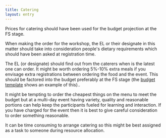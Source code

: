```yaml
---
title: Catering
layout: entry
---
```

Prices for catering should have been used for the budget projection at the FS stage.

When making the order for the workshop, the EL or their designate in this matter should take into consideration people's dietary requirements which should have been asked at registration time. 

The EL (or designate) should find out from the caterers when is the latest one can order. It might be worth ordering 5%-10% extra meals if you envisage extra registrations between ordering the food and the event. This should be factored into the budget preferably at the FS stage (the [budget template](https://docs.google.com/spreadsheets/d/1aM2pPFgV2kurA4G7L8AT1GTyeWRj2fo3ner_jsTzSEU/edit#gid=0) shows an example of this)..

It might be tempting to order the cheapest things on the menu to meet the budget but at a multi-day event having variety, quality and reasonable portions can help keep the participants fueled for learning and interaction. If you have charged for the event then it is best to give careful consideration to order something reasonable.

It can be time consuming to arrange catering so this might be best assigned as a task to someone during resource allocation.

